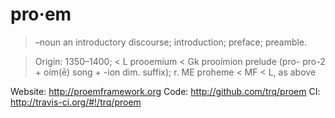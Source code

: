 # pro·em

> –noun
> an introductory discourse; introduction; preface; preamble.

> Origin:
> 1350–1400; < L prooemium < Gk prooímion prelude (pro- pro-2 + oím(ē) song + -ion dim. suffix);
> r. ME proheme < MF < L, as above

Website:            http://proemframework.org
Code:               http://github.com/trq/proem
CI:                 http://travis-ci.org/#!/trq/proem
